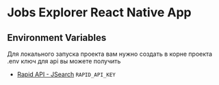 # Jobs Explorer React Native App

## Environment Variables

Для локального запуска проекта вам нужно создать в корне проекта .env
ключ для api вы можете получить

- [Rapid API - JSearch](https://rapidapi.com/letscrape-6bRBa3QguO5/api/jsearch)
  `RAPID_API_KEY`
